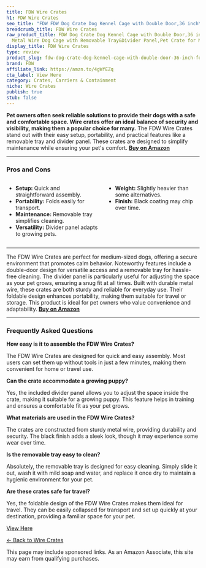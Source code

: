 ```yaml
---
title: FDW Wire Crates
h1: FDW Wire Crates
seo_title: "FDW FDW Dog Crate Dog Kennel Cage with Double Door,36 inch\u2026"
breadcrumb_title: FDW Wire Crates
raw_product_title: FDW Dog Crate Dog Kennel Cage with Double Door,36 inch Folding
  Metal Wire Dog Cage with Removable Tray&Divider Panel,Pet Crate for Medium Dogs,Black
display_title: FDW Wire Crates
type: review
product_slug: fdw-dog-crate-dog-kennel-cage-with-double-door-36-inch-folding-metal-wi-44451007
brand: FDW
affiliate_link: https://amzn.to/4gWfEZq
cta_label: View Here
category: Crates, Carriers & Containment
niche: Wire Crates
publish: true
stub: false
---
```


<div id="intro" class="full-width">
  <p><strong>Pet owners often seek reliable solutions to provide their dogs with a safe and comfortable space. Wire crates offer an ideal balance of security and visibility, making them a popular choice for many.</strong> The FDW Wire Crates stand out with their easy setup, portability, and practical features like a removable tray and divider panel. These crates are designed to simplify maintenance while ensuring your pet's comfort. <a href="https://amzn.to/4gWfEZq" rel="nofollow sponsored noopener" target="_blank"><strong>Buy on Amazon</strong></a></p>
</div>

<hr />
<h3 id="pros-cons">Pros and Cons</h3>
<div class="pc-grid" style="display:grid;grid-template-columns:1fr 1fr;gap:16px;">
  <ul>
    <li><strong>Setup:</strong> Quick and straightforward assembly.</li>
    <li><strong>Portability:</strong> Folds easily for transport.</li>
    <li><strong>Maintenance:</strong> Removable tray simplifies cleaning.</li>
    <li><strong>Versatility:</strong> Divider panel adapts to growing pets.</li>
  </ul>
  <ul>
    <li><strong>Weight:</strong> Slightly heavier than some alternatives.</li>
    <li><strong>Finish:</strong> Black coating may chip over time.</li>
  </ul>
</div>
<hr />

<div class="full-width">
  <p>The FDW Wire Crates are perfect for medium-sized dogs, offering a secure environment that promotes calm behavior. Noteworthy features include a double-door design for versatile access and a removable tray for hassle-free cleaning. The divider panel is particularly useful for adjusting the space as your pet grows, ensuring a snug fit at all times. Built with durable metal wire, these crates are both sturdy and reliable for everyday use. Their foldable design enhances portability, making them suitable for travel or storage. This product is ideal for pet owners who value convenience and adaptability. <a href="https://amzn.to/4gWfEZq" rel="nofollow sponsored noopener" target="_blank"><strong>Buy on Amazon</strong></a></p>
</div>

<hr />
<h3 id="faqs">Frequently Asked Questions</h3>

<p><strong>How easy is it to assemble the FDW Wire Crates?</strong></p>
<p>The FDW Wire Crates are designed for quick and easy assembly. Most users can set them up without tools in just a few minutes, making them convenient for home or travel use.</p>

<p><strong>Can the crate accommodate a growing puppy?</strong></p>
<p>Yes, the included divider panel allows you to adjust the space inside the crate, making it suitable for a growing puppy. This feature helps in training and ensures a comfortable fit as your pet grows.</p>

<p><strong>What materials are used in the FDW Wire Crates?</strong></p>
<p>The crates are constructed from sturdy metal wire, providing durability and security. The black finish adds a sleek look, though it may experience some wear over time.</p>

<p><strong>Is the removable tray easy to clean?</strong></p>
<p>Absolutely, the removable tray is designed for easy cleaning. Simply slide it out, wash it with mild soap and water, and replace it once dry to maintain a hygienic environment for your pet.</p>

<p><strong>Are these crates safe for travel?</strong></p>
<p>Yes, the foldable design of the FDW Wire Crates makes them ideal for travel. They can be easily collapsed for transport and set up quickly at your destination, providing a familiar space for your pet.</p>
<p><a class="btn" href="https://amzn.to/4gWfEZq" target="_blank" rel="nofollow sponsored noopener">View Here</a></p>
<p><a href="/roundups/crates-carriers-containment/wire-crates/">← Back to Wire Crates</a></p>
<aside class="disclosure">This page may include sponsored links. As an Amazon Associate, this site may earn from qualifying purchases.</aside>
